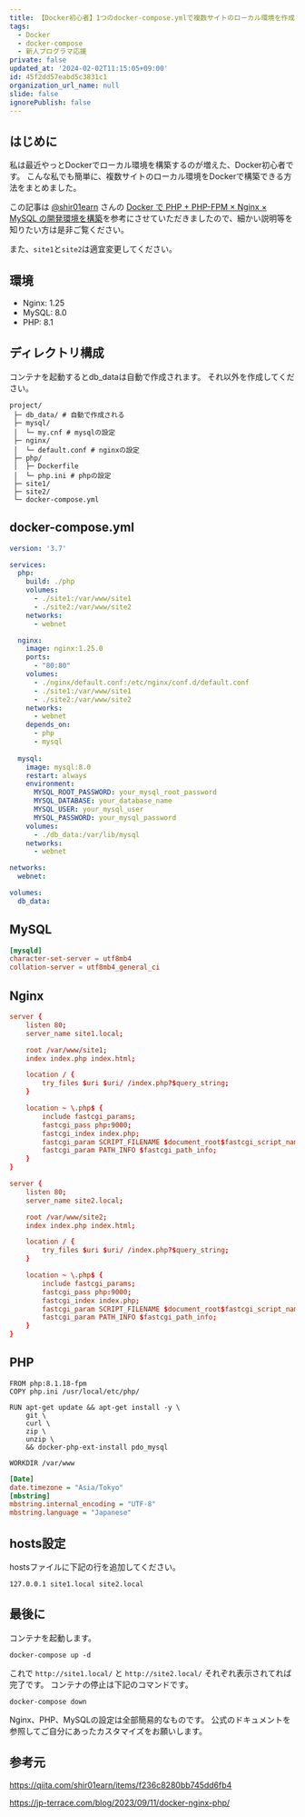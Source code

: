 ```yaml
---
title: 【Docker初心者】1つのdocker-compose.ymlで複数サイトのローカル環境を作成
tags:
  - Docker
  - docker-compose
  - 新人プログラマ応援
private: false
updated_at: '2024-02-02T11:15:05+09:00'
id: 45f2dd57eabd5c3831c1
organization_url_name: null
slide: false
ignorePublish: false
---
```

## はじめに

私は最近やっとDockerでローカル環境を構築するのが増えた、Docker初心者です。
こんな私でも簡単に、複数サイトのローカル環境をDockerで構築できる方法をまとめました。

この記事は [@shir01earn](https://qiita.com/shir01earn) さんの [Docker で PHP + PHP-FPM × Nginx × MySQL の開発環境を構築](https://qiita.com/shir01earn/items/f236c8280bb745dd6fb4)を参考にさせていただきましたので、細かい説明等を知りたい方は是非ご覧ください。

また、`site1`と`site2`は適宜変更してください。

## 環境

- Nginx: 1.25
- MySQL: 8.0
- PHP: 8.1

## ディレクトリ構成

コンテナを起動するとdb_dataは自動で作成されます。
それ以外を作成してください。

```ディレクトリ
project/
 ├─ db_data/ # 自動で作成される
 ├─ mysql/
 │  └─ my.cnf # mysqlの設定
 ├─ nginx/
 │  └─ default.conf # nginxの設定
 ├─ php/
 │  ├─ Dockerfile
 │  └─ php.ini # phpの設定
 ├─ site1/
 ├─ site2/
 └─ docker-compose.yml

```

## docker-compose.yml

```docker-compose.yml
version: '3.7'

services:
  php:
    build: ./php
    volumes:
      - ./site1:/var/www/site1
      - ./site2:/var/www/site2
    networks:
      - webnet

  nginx:
    image: nginx:1.25.0
    ports:
      - "80:80"
    volumes:
      - ./nginx/default.conf:/etc/nginx/conf.d/default.conf
      - ./site1:/var/www/site1
      - ./site2:/var/www/site2
    networks:
      - webnet
    depends_on:
      - php
      - mysql
    
  mysql:
    image: mysql:8.0
    restart: always
    environment:
      MYSQL_ROOT_PASSWORD: your_mysql_root_password
      MYSQL_DATABASE: your_database_name
      MYSQL_USER: your_mysql_user
      MYSQL_PASSWORD: your_mysql_password
    volumes:
      - ./db_data:/var/lib/mysql
    networks:
      - webnet

networks:
  webnet:

volumes:
  db_data:

```

## MySQL

```my.cnf
[mysqld]
character-set-server = utf8mb4
collation-server = utf8mb4_general_ci

```

## Nginx

```default.conf
server {
    listen 80;
    server_name site1.local;

    root /var/www/site1;
    index index.php index.html;

    location / {
        try_files $uri $uri/ /index.php?$query_string;
    }

    location ~ \.php$ {
        include fastcgi_params;
        fastcgi_pass php:9000;
        fastcgi_index index.php;
        fastcgi_param SCRIPT_FILENAME $document_root$fastcgi_script_name;
        fastcgi_param PATH_INFO $fastcgi_path_info;
    }
}

server {
    listen 80;
    server_name site2.local;

    root /var/www/site2;
    index index.php index.html;

    location / {
        try_files $uri $uri/ /index.php?$query_string;
    }

    location ~ \.php$ {
        include fastcgi_params;
        fastcgi_pass php:9000;
        fastcgi_index index.php;
        fastcgi_param SCRIPT_FILENAME $document_root$fastcgi_script_name;
        fastcgi_param PATH_INFO $fastcgi_path_info;
    }
}

```

## PHP

```Dockerfile:Dockerfile
FROM php:8.1.18-fpm
COPY php.ini /usr/local/etc/php/

RUN apt-get update && apt-get install -y \
    git \
    curl \
    zip \
    unzip \
    && docker-php-ext-install pdo_mysql

WORKDIR /var/www
```

```php.ini
[Date]
date.timezone = "Asia/Tokyo"
[mbstring]
mbstring.internal_encoding = "UTF-8"
mbstring.language = "Japanese"
```

## hosts設定

hostsファイルに下記の行を追加してください。

```
127.0.0.1 site1.local site2.local
```

## 最後に

コンテナを起動します。

```ターミナル:ターミナル
docker-compose up -d
```

これで `http://site1.local/` と `http://site2.local/` それぞれ表示されてれば完了です。
コンテナの停止は下記のコマンドです。

```ターミナル:ターミナル
docker-compose down
```

Nginx、PHP、MySQLの設定は全部簡易的なものです。
公式のドキュメントを参照してご自分にあったカスタマイズをお願いします。

## 参考元

https://qiita.com/shir01earn/items/f236c8280bb745dd6fb4

https://jp-terrace.com/blog/2023/09/11/docker-nginx-php/
